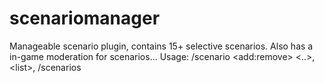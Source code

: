 # scenariomanager
Manageable scenario plugin, contains 15+ selective scenarios. Also has a in-game moderation for scenarios... Usage: /scenario &lt;add:remove> &lt;..>, &lt;list>, /scenarios
